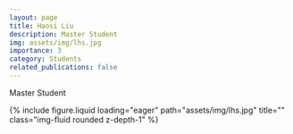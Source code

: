 ```yaml
---
layout: page
title: Haosi Liu
description: Master Student
img: assets/img/lhs.jpg
importance: 3
category: Students
related_publications: false
---
```




<div class="row">
    <div class="col-sm-8 mt-3 mt-md-0">
        <!-- <p>Email: tyz20@m.fudan.edu.cn</p> -->
        <p>Master Student</p>
    </div>
    <div class="col-sm-4 mt-3 mt-md-0">
        {% include figure.liquid loading="eager" path="assets/img/lhs.jpg" title="" class="img-fluid rounded z-depth-1" %}
    </div>
</div>

